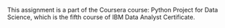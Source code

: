 This assignment is a part of the Coursera course: Python Project for Data Science, which is the fifth course of IBM Data Analyst Certificate.
